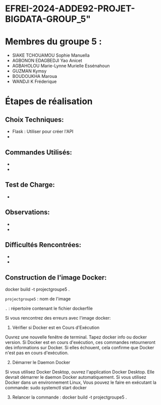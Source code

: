 # EFREI-2024-ADDE92-PROJET-BIGDATA-GROUP_5"

# Membres du groupe 5 :
- SIAKE TCHOUAMOU Sophie Manuella
- AGBONON EDAGBEDJI Yao Anicet
- AGBAHOLOU Marie-Lynne Murielle Essénahoun
- GUZMAN Kymsy
- BOUDOUKHA Maroua
- WANDJI K Fréderique

# Étapes de réalisation

## Choix Techniques:
- Flask : Utiliser pour créer l'API
- 

## Commandes Utilisés:
- 
- 

## Test de Charge:
- 

## Observations:
- 
- 

## Difficultés Rencontrées:
- 
- 


## Construction de l'image Docker: 
docker build -t projectgroupe5 .

`projectgroupe5` : nom de l'image

`.` : répertoire contenant le fichier dockerfile

Si vous rencontrez des erreurs avec l'image docker:

1. Vérifier si Docker est en Cours d'Exécution

Ouvrez une nouvelle fenêtre de terminal.
Tapez docker info ou docker version. Si Docker est en cours d'exécution, ces commandes retourneront des informations sur Docker. Si elles échouent, cela confirme que Docker n'est pas en cours d'exécution.

2. Démarrer le Daemon Docker

Si vous utilisez Docker Desktop, ouvrez l'application Docker Desktop. Elle devrait démarrer le daemon Docker automatiquement.
Si vous utilisez Docker dans un environnement Linux, Vous pouvez le faire en exécutant la commande: sudo systemctl start docker

3. Relancer la commande : docker build -t projectgroupe5 .